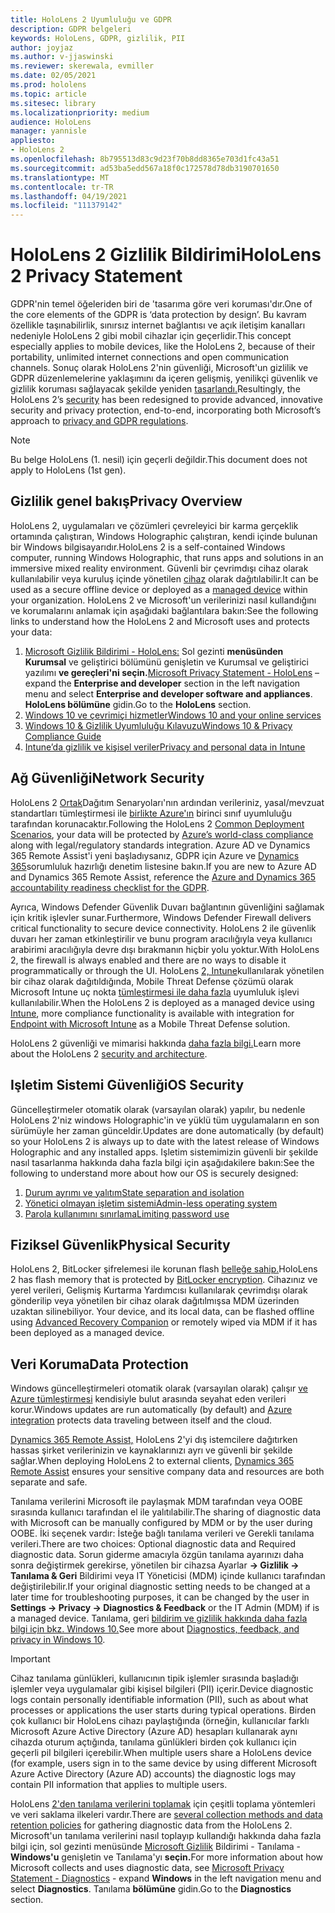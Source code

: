 ```yaml
---
title: HoloLens 2 Uyumluluğu ve GDPR
description: GDPR belgeleri
keywords: HoloLens, GDPR, gizlilik, PII
author: joyjaz
ms.author: v-jjaswinski
ms.reviewer: skerewala, evmiller
ms.date: 02/05/2021
ms.prod: hololens
ms.topic: article
ms.sitesec: library
ms.localizationpriority: medium
audience: HoloLens
manager: yannisle
appliesto:
- HoloLens 2
ms.openlocfilehash: 8b795513d83c9d23f70b8dd8365e703d1fc43a51
ms.sourcegitcommit: ad53ba5edd567a18f0c172578d78db3190701650
ms.translationtype: MT
ms.contentlocale: tr-TR
ms.lasthandoff: 04/19/2021
ms.locfileid: "111379142"
---
```

# <a name="hololens-2-privacy-statement"></a><span data-ttu-id="44aba-104">HoloLens 2 Gizlilik Bildirimi</span><span class="sxs-lookup"><span data-stu-id="44aba-104">HoloLens 2 Privacy Statement</span></span>

<span data-ttu-id="44aba-105">GDPR'nin temel öğeleriden biri de 'tasarıma göre veri koruması'dır.</span><span class="sxs-lookup"><span data-stu-id="44aba-105">One of the core elements of the GDPR is ‘data protection by design’.</span></span> <span data-ttu-id="44aba-106">Bu kavram özellikle taşınabilirlik, sınırsız internet bağlantısı ve açık iletişim kanalları nedeniyle HoloLens 2 gibi mobil cihazlar için geçerlidir.</span><span class="sxs-lookup"><span data-stu-id="44aba-106">This concept especially applies to mobile devices, like the HoloLens 2, because of their portability, unlimited internet connections and open communication channels.</span></span> <span data-ttu-id="44aba-107">Sonuç olarak HoloLens 2'nin [](https://docs.microsoft.com/hololens/security-architecture) güvenliği, Microsoft'un gizlilik ve GDPR düzenlemelerine yaklaşımını da içeren gelişmiş, yenilikçi güvenlik ve gizlilik koruması sağlayacak şekilde yeniden [tasarlandı.](https://privacy.microsoft.com/)</span><span class="sxs-lookup"><span data-stu-id="44aba-107">Resultingly, the HoloLens 2’s [security](https://docs.microsoft.com/hololens/security-architecture) has been redesigned to provide advanced, innovative security and privacy protection, end-to-end, incorporating both Microsoft’s approach to [privacy and GDPR regulations](https://privacy.microsoft.com/).</span></span>

 >[!NOTE]
> <span data-ttu-id="44aba-108">Bu belge HoloLens (1. nesil) için geçerli değildir.</span><span class="sxs-lookup"><span data-stu-id="44aba-108">This document does not apply to HoloLens (1st gen).</span></span>

## <a name="privacy-overview"></a><span data-ttu-id="44aba-109">Gizlilik genel bakış</span><span class="sxs-lookup"><span data-stu-id="44aba-109">Privacy Overview</span></span>

<span data-ttu-id="44aba-110">HoloLens 2, uygulamaları ve çözümleri çevreleyici bir karma gerçeklik ortamında çalıştıran, Windows Holographic çalıştıran, kendi içinde bulunan bir Windows bilgisayarıdır.</span><span class="sxs-lookup"><span data-stu-id="44aba-110">HoloLens 2 is a self-contained Windows computer, running Windows Holographic, that runs apps and solutions in an immersive mixed reality environment.</span></span> <span data-ttu-id="44aba-111">Güvenli bir çevrimdışı cihaz olarak kullanılabilir veya kuruluş içinde yönetilen [cihaz](https://docs.microsoft.com/mem/intune/fundamentals/windows-holographic-for-business) olarak dağıtılabilir.</span><span class="sxs-lookup"><span data-stu-id="44aba-111">It can be used as a secure offline device or deployed as a [managed device](https://docs.microsoft.com/mem/intune/fundamentals/windows-holographic-for-business) within your organization.</span></span> <span data-ttu-id="44aba-112">HoloLens 2 ve Microsoft'un verilerinizi nasıl kullandığını ve korumalarını anlamak için aşağıdaki bağlantılara bakın:</span><span class="sxs-lookup"><span data-stu-id="44aba-112">See the following links to understand how the HoloLens 2 and Microsoft uses and protects your data:</span></span>
1. <span data-ttu-id="44aba-113">[Microsoft Gizlilik Bildirimi - HoloLens:](https://privacy.microsoft.com/privacystatement) Sol gezinti **menüsünden Kurumsal** ve geliştirici bölümünü genişletin ve Kurumsal ve geliştirici yazılımı **ve gereçleri'ni seçin.**</span><span class="sxs-lookup"><span data-stu-id="44aba-113">[Microsoft Privacy Statement - HoloLens](https://privacy.microsoft.com/privacystatement) – expand the **Enterprise and developer** section in the left navigation menu and select **Enterprise and developer software and appliances**.</span></span> <span data-ttu-id="44aba-114">**HoloLens bölümüne** gidin.</span><span class="sxs-lookup"><span data-stu-id="44aba-114">Go to the **HoloLens** section.</span></span>
2.  [<span data-ttu-id="44aba-115">Windows 10 ve çevrimiçi hizmetler</span><span class="sxs-lookup"><span data-stu-id="44aba-115">Windows 10 and your online services</span></span>](https://privacy.microsoft.com/windows10privacy)
3.  [<span data-ttu-id="44aba-116">Windows 10 & Gizlilik Uyumluluğu Kılavuzu</span><span class="sxs-lookup"><span data-stu-id="44aba-116">Windows 10 & Privacy Compliance Guide</span></span>](https://docs.microsoft.com/windows/privacy/windows-10-and-privacy-compliance)
4.  [<span data-ttu-id="44aba-117">Intune’da gizlilik ve kişisel veriler</span><span class="sxs-lookup"><span data-stu-id="44aba-117">Privacy and personal data in Intune</span></span>](https://docs.microsoft.com/mem/intune/protect/privacy-personal-data)

## <a name="network-security"></a><span data-ttu-id="44aba-118">Ağ Güvenliği</span><span class="sxs-lookup"><span data-stu-id="44aba-118">Network Security</span></span>
<span data-ttu-id="44aba-119">HoloLens 2 [Ortak](https://docs.microsoft.com/hololens/common-scenarios)Dağıtım Senaryoları'nın ardından verileriniz, yasal/mevzuat standartları tümleştirmesi ile [birlikte Azure'ın](https://docs.microsoft.com/azure/compliance/) birinci sınıf uyumluluğu tarafından korunacaktır.</span><span class="sxs-lookup"><span data-stu-id="44aba-119">Following the HoloLens 2 [Common Deployment Scenarios](https://docs.microsoft.com/hololens/common-scenarios), your data will be protected by [Azure’s world-class compliance](https://docs.microsoft.com/azure/compliance/) along with legal/regulatory standards integration.</span></span> <span data-ttu-id="44aba-120">Azure AD ve Dynamics 365 Remote Assist'i yeni başladıysanız, GDPR için Azure ve [Dynamics 365](https://docs.microsoft.com/compliance/regulatory/gdpr-arc-azure-dynamics)sorumluluk hazırlığı denetim listesine bakın.</span><span class="sxs-lookup"><span data-stu-id="44aba-120">If you are new to Azure AD and Dynamics 365 Remote Assist, reference the [Azure and Dynamics 365 accountability readiness checklist for the GDPR](https://docs.microsoft.com/compliance/regulatory/gdpr-arc-azure-dynamics).</span></span>

<span data-ttu-id="44aba-121">Ayrıca, Windows Defender Güvenlik Duvarı bağlantının güvenliğini sağlamak için kritik işlevler sunar.</span><span class="sxs-lookup"><span data-stu-id="44aba-121">Furthermore, Windows Defender Firewall delivers critical functionality to secure device connectivity.</span></span> <span data-ttu-id="44aba-122">HoloLens 2 ile güvenlik duvarı her zaman etkinleştirilir ve bunu program aracılığıyla veya kullanıcı arabirimi aracılığıyla devre dışı bırakmanın hiçbir yolu yoktur.</span><span class="sxs-lookup"><span data-stu-id="44aba-122">With HoloLens 2, the firewall is always enabled and there are no ways to disable it programmatically or through the UI.</span></span> <span data-ttu-id="44aba-123">HoloLens [2, Intune](https://docs.microsoft.com/mem/intune/protect/device-compliance-get-started)kullanılarak yönetilen bir cihaz olarak dağıtıldığında, Mobile Threat Defense çözümü olarak Microsoft Intune uç nokta [tümleştirmesi ile daha fazla](https://docs.microsoft.com/mem/intune/protect/advanced-threat-protection) uyumluluk işlevi kullanılabilir.</span><span class="sxs-lookup"><span data-stu-id="44aba-123">When the HoloLens 2 is deployed as a managed device using [Intune](https://docs.microsoft.com/mem/intune/protect/device-compliance-get-started), more compliance functionality is available with integration for [Endpoint with Microsoft Intune](https://docs.microsoft.com/mem/intune/protect/advanced-threat-protection) as a Mobile Threat Defense solution.</span></span> 

<span data-ttu-id="44aba-124">HoloLens 2 güvenliği ve mimarisi hakkında [daha fazla bilgi.](https://docs.microsoft.com/hololens/security-architecture)</span><span class="sxs-lookup"><span data-stu-id="44aba-124">Learn more about the HoloLens 2 [security and architecture](https://docs.microsoft.com/hololens/security-architecture).</span></span>

## <a name="os-security"></a><span data-ttu-id="44aba-125">Işletim Sistemi Güvenliği</span><span class="sxs-lookup"><span data-stu-id="44aba-125">OS Security</span></span>
<span data-ttu-id="44aba-126">Güncelleştirmeler otomatik olarak (varsayılan olarak) yapılır, bu nedenle HoloLens 2'niz windows Holographic'in ve yüklü tüm uygulamaların en son sürümüyle her zaman günceldir.</span><span class="sxs-lookup"><span data-stu-id="44aba-126">Updates are done automatically (by default) so your HoloLens 2 is always up to date with the latest release of Windows Holographic and any installed apps.</span></span> <span data-ttu-id="44aba-127">Işletim sistemimizin güvenli bir şekilde nasıl tasarlanma hakkında daha fazla bilgi için aşağıdakilere bakın:</span><span class="sxs-lookup"><span data-stu-id="44aba-127">See the following to understand more about how our OS is securely designed:</span></span>
1. [<span data-ttu-id="44aba-128">Durum ayrımı ve yalıtım</span><span class="sxs-lookup"><span data-stu-id="44aba-128">State separation and isolation</span></span>](https://docs.microsoft.com/hololens/security-state-separation-isolation)
1. [<span data-ttu-id="44aba-129">Yönetici olmayan işletim sistemi</span><span class="sxs-lookup"><span data-stu-id="44aba-129">Admin-less operating system</span></span>](https://docs.microsoft.com/hololens/security-adminless-os)
1. [<span data-ttu-id="44aba-130">Parola kullanımını sınırlama</span><span class="sxs-lookup"><span data-stu-id="44aba-130">Limiting password use</span></span>](https://docs.microsoft.com/hololens/security-limiting-password-use)

## <a name="physical-security"></a><span data-ttu-id="44aba-131">Fiziksel Güvenlik</span><span class="sxs-lookup"><span data-stu-id="44aba-131">Physical Security</span></span>
<span data-ttu-id="44aba-132">HoloLens 2, BitLocker şifrelemesi ile korunan flash [belleğe sahip.](https://docs.microsoft.com/hololens/security-encryption-data-protection)</span><span class="sxs-lookup"><span data-stu-id="44aba-132">HoloLens 2 has flash memory that is protected by [BitLocker encryption](https://docs.microsoft.com/hololens/security-encryption-data-protection).</span></span> <span data-ttu-id="44aba-133">Cihazınız ve yerel verileri, Gelişmiş Kurtarma Yardımcısı kullanılarak çevrimdışı olarak gönderilip veya yönetilen bir cihaz olarak dağıtılmışsa MDM üzerinden uzaktan silinebiliyor. [](https://www.microsoft.com/p/advanced-recovery-companion/9p74z35sfrs8#activetab=pivot:overviewtab)</span><span class="sxs-lookup"><span data-stu-id="44aba-133">Your device, and its local data, can be flashed offline using [Advanced Recovery Companion](https://www.microsoft.com/p/advanced-recovery-companion/9p74z35sfrs8#activetab=pivot:overviewtab) or remotely wiped via MDM if it has been deployed as a managed device.</span></span>

## <a name="data-protection"></a><span data-ttu-id="44aba-134">Veri Koruma</span><span class="sxs-lookup"><span data-stu-id="44aba-134">Data Protection</span></span>
<span data-ttu-id="44aba-135">Windows güncelleştirmeleri otomatik olarak (varsayılan olarak) çalışır [ve Azure tümleştirmesi](https://docs.microsoft.com/hololens/security-encryption-data-protection#Azure-integration) kendisiyle bulut arasında seyahat eden verileri korur.</span><span class="sxs-lookup"><span data-stu-id="44aba-135">Windows updates are run automatically (by default) and [Azure integration](https://docs.microsoft.com/hololens/security-encryption-data-protection#Azure-integration) protects data traveling between itself and the cloud.</span></span> 

<span data-ttu-id="44aba-136">[Dynamics 365 Remote Assist,](https://docs.microsoft.com/hololens/hololens2-deployment-guide) HoloLens 2'yi dış istemcilere dağıtırken hassas şirket verilerinizin ve kaynaklarınızı ayrı ve güvenli bir şekilde sağlar.</span><span class="sxs-lookup"><span data-stu-id="44aba-136">When deploying HoloLens 2 to external clients, [Dynamics 365 Remote Assist](https://docs.microsoft.com/hololens/hololens2-deployment-guide) ensures your sensitive company data and resources are both separate and safe.</span></span> 

<span data-ttu-id="44aba-137">Tanılama verilerini Microsoft ile paylaşmak MDM tarafından veya OOBE sırasında kullanıcı tarafından el ile yalıtılabilir.</span><span class="sxs-lookup"><span data-stu-id="44aba-137">The sharing of diagnostic data with Microsoft can be manually configured by MDM or by the user during OOBE.</span></span> <span data-ttu-id="44aba-138">İki seçenek vardır: İsteğe bağlı tanılama verileri ve Gerekli tanılama verileri.</span><span class="sxs-lookup"><span data-stu-id="44aba-138">There are two choices: Optional diagnostic data and Required diagnostic data.</span></span> <span data-ttu-id="44aba-139">Sorun giderme amacıyla özgün tanılama ayarınızı daha sonra değiştirmek gerekirse, yönetilen bir cihazsa Ayarlar **-> Gizlilik -> Tanılama & Geri** Bildirimi veya IT Yöneticisi (MDM) içinde kullanıcı tarafından değiştirilebilir.</span><span class="sxs-lookup"><span data-stu-id="44aba-139">If your original diagnostic setting needs to be changed at a later time for troubleshooting purposes, it can be changed by the user in **Settings -> Privacy -> Diagnostics & Feedback** or the IT Admin (MDM) if is a managed device.</span></span> <span data-ttu-id="44aba-140">Tanılama, geri [bildirim ve gizlilik hakkında daha fazla bilgi için bkz. Windows 10.](https://support.microsoft.com/windows/diagnostics-feedback-and-privacy-in-windows-10-28808a2b-a31b-dd73-dcd3-4559a5199319)</span><span class="sxs-lookup"><span data-stu-id="44aba-140">See more about [Diagnostics, feedback, and privacy in Windows 10](https://support.microsoft.com/windows/diagnostics-feedback-and-privacy-in-windows-10-28808a2b-a31b-dd73-dcd3-4559a5199319).</span></span>

> [!Important]
> <span data-ttu-id="44aba-141">Cihaz tanılama günlükleri, kullanıcının tipik işlemler sırasında başladığı işlemler veya uygulamalar gibi kişisel bilgileri (PII) içerir.</span><span class="sxs-lookup"><span data-stu-id="44aba-141">Device diagnostic logs contain personally identifiable information (PII), such as about what processes or applications the user starts during typical operations.</span></span> <span data-ttu-id="44aba-142">Birden çok kullanıcı bir HoloLens cihazı paylaştığında (örneğin, kullanıcılar farklı Microsoft Azure Active Directory (Azure AD) hesapları kullanarak aynı cihazda oturum açtığında, tanılama günlükleri birden çok kullanıcı için geçerli piI bilgileri içerebilir.</span><span class="sxs-lookup"><span data-stu-id="44aba-142">When multiple users share a HoloLens device (for example, users sign in to the same device by using different Microsoft Azure Active Directory (Azure AD) accounts) the diagnostic logs may contain PII information that applies to multiple users.</span></span>

 

<span data-ttu-id="44aba-143">HoloLens [2'den tanılama verilerini toplamak](https://docs.microsoft.com/hololens/hololens-diagnostic-logs) için çeşitli toplama yöntemleri ve veri saklama ilkeleri vardır.</span><span class="sxs-lookup"><span data-stu-id="44aba-143">There are [several collection methods and data retention policies](https://docs.microsoft.com/hololens/hololens-diagnostic-logs) for gathering diagnostic data from the HoloLens 2.</span></span>  <span data-ttu-id="44aba-144">Microsoft'un tanılama verilerini nasıl toplayıp kullandığı hakkında daha fazla bilgi için, sol gezinti menüsünde [Microsoft Gizlilik](https://privacy.microsoft.com/privacystatement) Bildirimi - Tanılama - **Windows'u** genişletin ve Tanılama'yı **seçin.**</span><span class="sxs-lookup"><span data-stu-id="44aba-144">For more information about how Microsoft collects and uses diagnostic data, see [Microsoft Privacy Statement - Diagnostics](https://privacy.microsoft.com/privacystatement) - expand **Windows** in the left navigation menu and select **Diagnostics**.</span></span> <span data-ttu-id="44aba-145">Tanılama **bölümüne** gidin.</span><span class="sxs-lookup"><span data-stu-id="44aba-145">Go to the **Diagnostics** section.</span></span>
